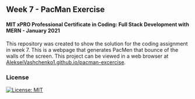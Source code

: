 ## Week 7 - PacMan Exercise

#### MIT xPRO Professional Certificate in Coding: Full Stack Development with MERN - January 2021

This repository was created to show the solution for the coding assignment in week 7. This is a webpage that generates PacMen that bounce of the walls of the screen. This project can be viewed in a web browser at [AlekseiVashchenko1.github.io/pacman-excercise](https://AlekseiVashchenko1.github.io/pacman-excercise/). 

### License

[![License: MIT](https://img.shields.io/badge/License-MIT-yellow.svg)](./LICENSE)
